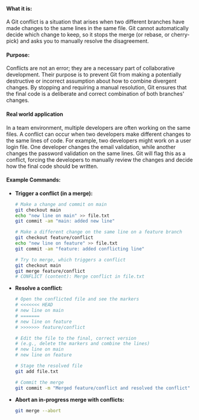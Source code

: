 #### **What it is:**

A Git conflict is a situation that arises when two different branches have made changes to the same lines in the same file. Git cannot automatically decide which change to keep, so it stops the merge (or rebase, or cherry-pick) and asks you to manually resolve the disagreement.

#### **Purpose:**

Conflicts are not an error; they are a necessary part of collaborative development. Their purpose is to prevent Git from making a potentially destructive or incorrect assumption about how to combine divergent changes. By stopping and requiring a manual resolution, Git ensures that the final code is a deliberate and correct combination of both branches' changes.

#### **Real world application**

In a team environment, multiple developers are often working on the same files. A conflict can occur when two developers make different changes to the same lines of code. For example, two developers might work on a user login file. One developer changes the email validation, while another changes the password validation on the same lines. Git will flag this as a conflict, forcing the developers to manually review the changes and decide how the final code should be written.
#### **Example Commands:**

- **Trigger a conflict (in a merge):**
 
    ```bash
    # Make a change and commit on main
    git checkout main
    echo "new line on main" >> file.txt
    git commit -am "main: added new line"
    
    # Make a different change on the same line on a feature branch
    git checkout feature/conflict
    echo "new line on feature" >> file.txt
    git commit -am "feature: added conflicting line"
    
    # Try to merge, which triggers a conflict
    git checkout main
    git merge feature/conflict
    # CONFLICT (content): Merge conflict in file.txt
    ```

- **Resolve a conflict:**

    ```bash
    # Open the conflicted file and see the markers
    # <<<<<<< HEAD
    # new line on main
    # =======
    # new line on feature
    # >>>>>>> feature/conflict
    
    # Edit the file to the final, correct version
    # (e.g., delete the markers and combine the lines)
    # new line on main
    # new line on feature
    
    # Stage the resolved file
    git add file.txt
    
    # Commit the merge
    git commit -m "Merged feature/conflict and resolved the conflict"
    ```

- **Abort an in-progress merge with conflicts:**
 
    ```bash
    git merge --abort
    ```